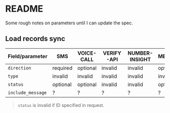 # README

Some rough notes on parameters until I can update the spec.

## Load records sync

Field/parameter | SMS | VOICE-CALL | VERIFY-API | NUMBER-INSIGHT | MESSAGES | CONVERSATION
----|----|----|----|----|----|----
`direction` | required | optional | invalid | invalid | optional | invalid
`type` | invalid | invalid | invalid | invalid | invalid | required
`status` | optional | optional | invalid | invalid | optional  | ?
`include_message` | ? | ? | ? | ? | ? | 

> `status` is invalid if ID specified in request.
